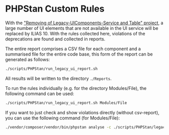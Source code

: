 PHPStan Custom Rules
====================

With the ["Removing of Legacy-UIComponents-Service and Table" project](https://docu.ilias.de/goto_docu_grp_12110.html), a large number of UI elements that are not available in the UI service will be replaced by ILIAS 10. With the rules collected here, violations of the deprecations are found and collected in reports.

The entire report comprises a CSV file for each component and a summarised file for the entire code base, this form of the report can be generated as follows:

```bash
./scripts/PHPStan/run_legacy_ui_report.sh
```

All results will be written to the directory `./Reports`. 

To run the rules individually (e.g. for the directory Modules/File), the following command can be used:

```bash
./scripts/PHPStan/run_legacy_ui_report.sh Modules/File
```

If you want to just check and show violations directly (without csv-report), you can use the following command (for Modules/File):

```bash
./vendor/composer/vendor/bin/phpstan analyse -c ./scripts/PHPStan/legacy_ui.neon -a ./vendor/composer/vendor/autoload.php --no-interaction --no-progress Modules/File 
```

